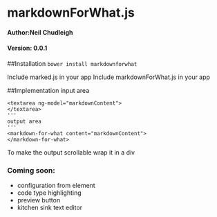 # markdownForWhat.js
#### Author:Neil Chudleigh
#### Version: 0.0.1

##Installation
```bower install markdownforwhat```

Include marked.js in your app
Include markdownForWhat.js in your app

##Implementation
input area
```
<textarea ng-model="markdownContent">
</textarea>
'''
output area
'''
<markdown-for-what content="markdownContent">
</markdown-for-what>
```
To make the output scrollable wrap it in a div

### Coming soon:
- configuration from element
- code type highlighting
- preview button
- kitchen sink text editor